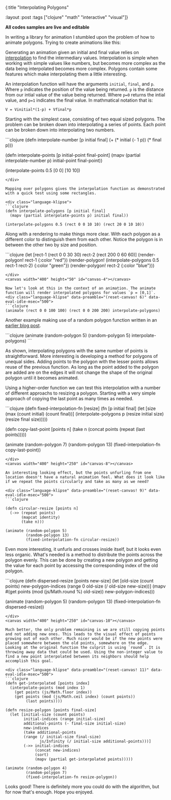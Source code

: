 {:title "Interpolating Polygons"
</div>
</pre>
 :layout :post
 :tags  ["clojure" "math" "interactive" "visual"]}

**All codes samples are live and editable**

In writing a library for animation I stumbled upon the problem of how to animate polygons. Trying to create animations like this:

<canvas width="200" height="200" id="canvas-0"></canvas>

Generating an animation given an initial and final value relies on [interpolation](http://en.wikipedia.org/wiki/Interpolation) to find the intermediary values. Interpolation is simple when working with simple values like numbers, but becomes more complex as the data being interpolated becomes more complex. Polygons contain some features which make interpolating them a little interesting.


<pre style="display:none">
<div class="language-klipse">
```clojure
(def canvas (atom 0))
(defn get-canvas [id]
  (js/document.getElementById (str "canvas-" id)))

(defn clear-canvas! [canvas-id]
  (let [canvas (get-canvas canvas-id)
        context (.getContext canvas "2d")]
    (.clearRect context 0 0 (.-width canvas) 
                            (.-height canvas))))

(defn reset-canvas! [canvas-id]
  (reset! canvas canvas-id)
  (clear-canvas! canvas-id))

(defn render-polygon! 
 ([polygon] (render-polygon! @canvas polygon {}))
 ([polygon opts] (render-polygon! @canvas polygon opts))
 ([canvas-id polygon {:keys [color] :or {color "blue"}}]
  (let [canvas (get-canvas canvas-id)
        [[initial-x initial-y] & rest] polygon
        context (.getContext canvas "2d")]
        (doto context
          (aset "fillStyle" color)
          (.beginPath)
          (.moveTo context initial-x initial-y))
        (doseq [[x y] rest]
          (.lineTo context x y))
        (doto context
          (.lineTo initial-x initial-y)
          (.fill)))))

(def animation-duration 1000)
(def pre-pause 500)
(def post-pause 500)

(defn get-time [] (js/Date.now))

(def animations (atom {}))

(defn animate
  ([initial final interpolation-fn] 
    ; Mark animation for canvas 

    (swap! animations assoc @canvas [initial final interpolation-fn])
    (render-polygon! @canvas (interpolation-fn 0 initial final) {})
    (animate initial final interpolation-fn (get-time) @canvas)
    initial)
  ([initial final interpolation-fn start-time canvas-id]
    (let [total-time (+ pre-pause post-pause animation-duration)
          p 
          (-> (get-time) (- start-time) 
              (mod total-time)
              (- pre-pause)
              (/ animation-duration)
              (max 0) (min 1))]
    (clear-canvas! canvas-id)
    (render-polygon! canvas-id (interpolation-fn p initial final) {})
    ; Do not repeat animation if a new one has been started
    (if (= (get @animations canvas-id) [initial final interpolation-fn])
      (js/requestAnimationFrame 
        (fn [_] (animate initial final interpolation-fn start-time canvas-id)))))))

(defn to-rect 
  ([[theta radius]] (to-rect [0 0] [theta radius]))
  ([[x y] [theta radius]]
    [(+ x (* radius (js/Math.cos theta)))
     (+ y (* radius (js/Math.sin theta)))]))

(defn rect 
  ([width height] (rect 0 0 width height))
  ([x y width height]
    [[x y]          
    [(+ x width) y] 
    [(+ x width) (+ y height)] 
    [x (+ y height)]]))

(defn random-polar-polygon [edges radius]
  (let [radius-damper 0.34
        angle-damper  1.22
        angle-increment (/ (* 2 js/Math.PI) edges)]
    (mapv 
      (fn [edge] 
        [(+ (* angle-increment edge) 
            (* (js/Math.pow (rand) angle-damper) angle-increment))
         (* (js/Math.pow (rand) radius-damper) radius)])
      (range edges))))

(defn random-polygon 
  ([n] (random-polygon n 100))
  ([n radius] (random-polygon n [radius radius] radius))
  ([n center radius] 
    (mapv (partial to-rect center) (random-polar-polygon n radius))))

```
</div>
</pre>

An interpolation function will have the arguments `initial`, `final`, and `p`. Where `p` indicates the position of the value being returned. `p` is the distance from our intial value of the value being returned. Where `p=0` returns the intial value, and `p=1` indicates the final value. In mathmatical notation that is: 

`V = Vinitial*(1-p) + Vfinal*p`

Starting with the simplest case, consisting of two equal sized polygons. The problem can be broken down into interpolating a series of points. Each point can be broken down into interpolating two numbers.

<div class="language-klipse">
```clojure
(defn interpolate-number  [p initial final]
  (+ (* initial (- 1 p)) (* final p)))

(defn interpolate-points [p initial-point final-point]
  (mapv (partial interpolate-number p)
    initial-point final-point))

(interpolate-points 0.5 [0 0] [10 10])
```
</div>

Mapping over polygons gives the interpolation function as demonstrated with a quick test using some rectangles.

<div class="language-klipse">
```clojure
(defn interpolate-polygons [p initial final]
  (mapv (partial interpolate-points p) initial final))

(interpolate-polygons 0.5 (rect 0 0 10 10) (rect 20 0 10 10))
```
</div>

Along with a rendering to make things more clear. With each polygon as a different color to distinguish them from each other. Notice the polygon is in between the other two by size and position.

<div class="language-klipse" data-preamble="(reset! canvas 4)">
```clojure
(let [rect-1 (rect 0 0 30 30)
      rect-2 (rect 200 0 60 60)]
(render-polygon! rect-1 {:color "red"})
(render-polygon! (interpolate-polygons 0.5 rect-1 rect-2) {:color "green"})
(render-polygon! rect-2 {:color "blue"}))

```
</div>
<canvas width="400" height="50" id="canvas-4"></canvas>

Now let's look at this in the context of an animation. The animate function will render interpolated polygons for values `p = [0,1]`.
<div class="language-klipse" data-preamble="(reset-canvas! 6)" data-eval-idle-msec="500">
```clojure
(animate (rect 0 0 100 100) (rect 0 0 200 200) interpolate-polygons)
```
</div>
<canvas width="400" height="200" id="canvas-6"></canvas>

Another example making use of a random polygon function written in an [earlier blog post](http://lambdafunk.com/posts-output/2016-02-16-Random-Polygons).
<div class="language-klipse" data-preamble="(reset-canvas! 7)" data-eval-idle-msec="500">
```clojure
(animate (random-polygon 5) (random-polygon 5) interpolate-polygons)
```
</div>
<canvas width="400" height="200" id="canvas-7"></canvas>

As shown, interpolating polygons with the same number of points is straightforward. More interesting is developing a method for polygons of unequal sides. Adding points to the polygon with the lesser points allows reuse of the previous function. As long as the point added to the polygon are added are on the edges it will not change the shape of the original polygon until it becomes animated.

Using a higher-order function we can test this interpolation with a number of different approachs to resizing a polygon. Starting with a very simple approach of copying the last point as many times as needed.

<div class="language-klipse" data-preamble="(reset-canvas! 8)" data-eval-idle-msec="500">
```clojure
(defn fixed-interpolation-fn [resize]
  (fn [p initial final]
    (let [size (max (count initial) (count final))]
      (interpolate-polygons p 
        (resize initial size) 
        (resize final   size)))))

(defn copy-last-point [points n]
  (take n (concat points (repeat (last points)))))

(animate (random-polygon 7)
         (random-polygon 13)
         (fixed-interpolation-fn copy-last-point))

```
</div>
<canvas width="400" height="250" id="canvas-8"></canvas>

An interesting looking effect, but the points unfurling from one location doesn't have a natural animation feel. What does it look like if we repeat the points circularly and take as many as we need?

<div class="language-klipse" data-preamble="(reset-canvas! 9)" data-eval-idle-msec="500">
```clojure

(defn circular-resize [points n]
  (->> (repeat points)
       (mapcat identity)
       (take n)))

(animate (random-polygon 5)
         (random-polygon 13)
         (fixed-interpolation-fn circular-resize))
```
</div>
<canvas width="400" height="250" id="canvas-9"></canvas>

Even more interesting, it unfurls and crosses inside itself, but it looks even less organic. What's needed is a method to distribute the points across the polygon evenly. This can be done by creating a new polygon and getting the value for each point by accessing the corresponding index of the old polygon.

<div class="language-klipse" data-preamble="(reset-canvas! 10)" data-eval-idle-msec="500">
```clojure
(defn dispersed-resize [points new-size]
  (let [old-size (count points)
        new-polygon-indices (range 0 old-size (/ old-size new-size))]
    (mapv #(get points (mod (js/Math.round %) old-size)) 
      new-polygon-indices)))

(animate (random-polygon 5)
         (random-polygon 13)
         (fixed-interpolation-fn dispersed-resize))
```
</div>
<canvas width="400" height="250" id="canvas-10"></canvas>

Much better, the only problem remaining is we are still copying points and not adding new ones. This leads to the visual effect of points growing out of each other. Much nicer would be if the new points were placed somewhere between the old points, somewhere on the edge. Looking at the original function the culprit is using `round`. It is throwing away data that could be used. Using the non-integer value to find a new point interpolated between its neighbors should help accomplish this goal.

<div class="language-klipse" data-preamble="(reset-canvas! 11)" data-eval-idle-msec="500">
```clojure
(defn get-interpolated [points index] 
  (interpolate-points (mod index 1) 
    (get points (js/Math.floor index))
    (get points (mod (js/Math.ceil index) (count points)) 
         (last points))))

(defn resize-polygon [points final-size]
  (let [initial-size (count points)
        initial-indices (range initial-size)
        additional-points (- final-size initial-size)
        new-indices 
        (take additional-points
        (range (/ initial-size final-size) 
               js/Infinity (/ initial-size additional-points)))]
        (->> initial-indices
             (concat new-indices)
             (sort)
             (mapv (partial get-interpolated points)))))

(animate (random-polygon 4)
         (random-polygon 7)
         (fixed-interpolation-fn resize-polygon))

```
</div>
<canvas width="400" height="250" id="canvas-11"></canvas>

Looks good! There is definitely more you could do with the algorithm, but for now that's enough. Hope you enjoyed.

<pre style="display:none">
<div class="language-klipse" data-preamble="(reset-canvas! 0)" data-eval-idle-msec="500">
```clojure
(animate (random-polygon 3)
         (random-polygon 5)
         (fixed-interpolation-fn resize-polygon))
```
</div>
</pre>

<link rel="stylesheet" type="text/css" href="http://app.klipse.tech/css/codemirror.css"> 
</link>

<script>
window.klipse_settings = {
selector: ".language-klipse"
};
</script>
<script src="http://app.klipse.tech/plugin/js/klipse_plugin.js"></script>

